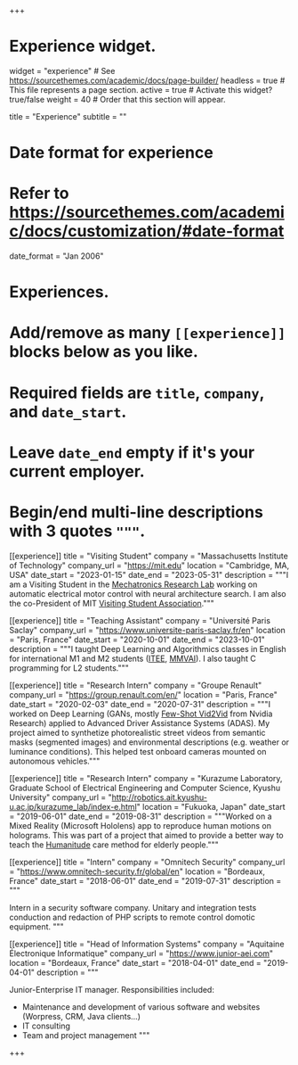 +++
# Experience widget.
widget = "experience"  # See https://sourcethemes.com/academic/docs/page-builder/
headless = true  # This file represents a page section.
active = true  # Activate this widget? true/false
weight = 40  # Order that this section will appear.

title = "Experience"
subtitle = ""

# Date format for experience
#   Refer to https://sourcethemes.com/academic/docs/customization/#date-format
date_format = "Jan 2006"

# Experiences.
#   Add/remove as many `[[experience]]` blocks below as you like.
#   Required fields are `title`, `company`, and `date_start`.
#   Leave `date_end` empty if it's your current employer.
#   Begin/end multi-line descriptions with 3 quotes `"""`.

[[experience]]
  title = "Visiting Student"
  company = "Massachusetts Institute of Technology"
  company_url = "https://mit.edu"
  location = "Cambridge, MA, USA"
  date_start = "2023-01-15"
  date_end = "2023-05-31"
  description = """I am a Visiting Student in the [Mechatronics Research Lab](https://mechatronics.mit.edu/) working on automatic electrical motor control with neural architecture search. I am also the co-President of MIT [Visiting Student Association](https://vista.mit.edu)."""

[[experience]]
  title = "Teaching Assistant"
  company = "Université Paris Saclay"
  company_url = "https://www.universite-paris-saclay.fr/en"
  location = "Paris, France"
  date_start = "2020-10-01"
  date_end = "2023-10-01"
  description = """I taught Deep Learning and Algorithmics classes in English for international M1 and M2 students ([ITEE](https://www.universite-paris-saclay.fr/en/education/master/electrical-engineering/m1-international-track-electrical-engineering), [MMVAI](https://www.universite-paris-saclay.fr/en/education/master/electrical-engineering/m2-mechatronics-machine-vision-and-artificial-intelligence)). I also taught C programming for L2 students."""

[[experience]]
  title = "Research Intern"
  company = "Groupe Renault"
  company_url = "https://group.renault.com/en/"
  location = "Paris, France"
  date_start = "2020-02-03"
  date_end = "2020-07-31"
  description = """I worked on Deep Learning (GANs, mostly [Few-Shot Vid2Vid](https://nvlabs.github.io/few-shot-vid2vid/) from Nvidia Research) applied to Advanced Driver Assistance Systems (ADAS). My project aimed to synthetize photorealistic street videos from semantic masks (segmented images) and environmental descriptions (e.g. weather or luminance conditions). This helped test onboard cameras mounted on autonomous vehicles."""

[[experience]]
  title = "Research Intern"
  company = "Kurazume Laboratory, Graduate School of Electrical Engineering and Computer Science, Kyushu University"
  company_url = "http://robotics.ait.kyushu-u.ac.jp/kurazume_lab/index-e.html"
  location = "Fukuoka, Japan"
  date_start = "2019-06-01"
  date_end = "2019-08-31"
  description = """Worked on a Mixed Reality (Microsoft Hololens) app to reproduce human motions on holograms. This was part of a project that aimed to provide a better way to teach the [Humanitude](https://www.ncbi.nlm.nih.gov/pmc/articles/PMC6336364/) care method for elderly people."""

[[experience]]
  title = "Intern"
  company = "Omnitech Security"
  company_url = "https://www.omnitech-security.fr/global/en"
  location = "Bordeaux, France"
  date_start = "2018-06-01"
  date_end = "2019-07-31"
  description = """

  Intern in a security software company. Unitary and integration tests conduction and redaction of PHP scripts to remote control domotic equipment.
  """

[[experience]]
  title = "Head of Information Systems"
  company = "Aquitaine Électronique Informatique"
  company_url = "https://www.junior-aei.com"
  location = "Bordeaux, France"
  date_start = "2018-04-01"
  date_end = "2019-04-01"
  description = """

  Junior-Enterprise IT manager.
  Responsibilities included:
  
  * Maintenance and development of various software and websites (Worpress, CRM, Java clients...)
  * IT consulting
  * Team and project management
  """

+++
